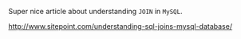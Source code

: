 Super nice article about understanding `JOIN` in `MySQL`.

http://www.sitepoint.com/understanding-sql-joins-mysql-database/
